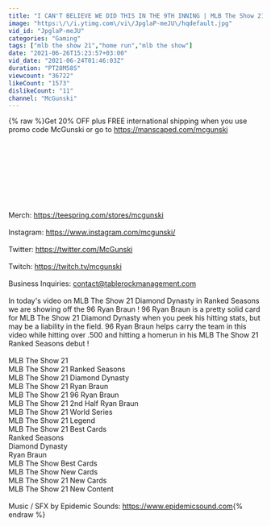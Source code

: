 ```yaml
---
title: "I CAN'T BELIEVE WE DID THIS IN THE 9TH INNING | MLB The Show 21 Diamond Dynasty"
image: "https:\/\/i.ytimg.com\/vi\/JpglaP-meJU\/hqdefault.jpg"
vid_id: "JpglaP-meJU"
categories: "Gaming"
tags: ["mlb the show 21","home run","mlb the show"]
date: "2021-06-26T15:23:57+03:00"
vid_date: "2021-06-24T01:46:03Z"
duration: "PT28M58S"
viewcount: "36722"
likeCount: "1573"
dislikeCount: "11"
channel: "McGunski"
---
```

{% raw %}Get 20% OFF plus FREE international shipping when you use promo code McGunski or go to <a rel="nofollow" target="blank" href="https://manscaped.com/mcgunski">https://manscaped.com/mcgunski</a><br /><br /><br /><br /><br /><br /><br /><br /><br /><br />Merch: <a rel="nofollow" target="blank" href="https://teespring.com/stores/mcgunski">https://teespring.com/stores/mcgunski</a><br /><br />Instagram: <a rel="nofollow" target="blank" href="https://www.instagram.com/mcgunski/">https://www.instagram.com/mcgunski/</a><br /><br />Twitter: <a rel="nofollow" target="blank" href="https://twitter.com/McGunski">https://twitter.com/McGunski</a><br /><br />Twitch: <a rel="nofollow" target="blank" href="https://twitch.tv/mcgunski">https://twitch.tv/mcgunski</a><br /><br />Business Inquiries: contact@tablerockmanagement.com<br /><br />In today's video on MLB The Show 21 Diamond Dynasty in Ranked Seasons we are showing off the 96 Ryan Braun ! 96 Ryan Braun is a pretty solid card for MLB The Show 21 Diamond Dynasty when you peek his hitting stats, but may be a liability in the field. 96 Ryan Braun helps carry the team in this video while hitting over .500 and hitting a homerun in his MLB The Show 21 Ranked Seasons debut !<br /><br />MLB The Show 21<br />MLB The Show 21 Ranked Seasons<br />MLB The Show 21 Diamond Dynasty<br />MLB The Show 21 Ryan Braun<br />MLB The Show 21 96 Ryan Braun <br />MLB The Show 21 2nd Half Ryan Braun<br />MLB The Show 21 World Series<br />MLB The Show 21 Legend<br />MLB The Show 21 Best Cards<br />Ranked Seasons<br />Diamond Dynasty<br />Ryan Braun<br />MLB The Show Best Cards<br />MLB The Show New Cards<br />MLB The Show 21 New Cards<br />MLB The Show 21 New Content<br /><br />Music / SFX by Epidemic Sounds: <a rel="nofollow" target="blank" href="https://www.epidemicsound.com">https://www.epidemicsound.com</a>{% endraw %}
